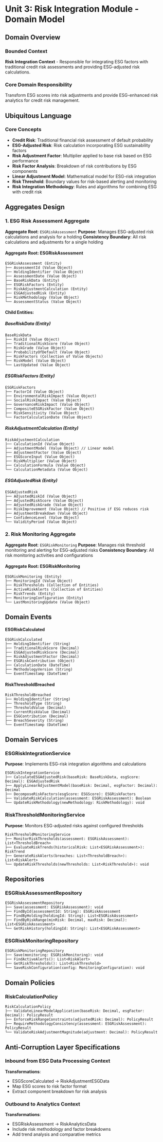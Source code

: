 # Unit 3: Risk Integration Module - Domain Model

## Domain Overview

### Bounded Context
**Risk Integration Context** - Responsible for integrating ESG factors with traditional credit risk assessments and providing ESG-adjusted risk calculations.

### Core Domain Responsibility
Transform ESG scores into risk adjustments and provide ESG-enhanced risk analytics for credit risk management.

## Ubiquitous Language

### Core Concepts
- **Credit Risk**: Traditional financial risk assessment of default probability
- **ESG-Adjusted Risk**: Risk calculation incorporating ESG sustainability factors
- **Risk Adjustment Factor**: Multiplier applied to base risk based on ESG performance
- **Risk Factor Analysis**: Breakdown of risk contributions by ESG components
- **Linear Adjustment Model**: Mathematical model for ESG-risk integration
- **Risk Threshold**: Boundary values for risk-based alerting and monitoring
- **Risk Integration Methodology**: Rules and algorithms for combining ESG with credit risk

## Aggregates Design

### 1. ESG Risk Assessment Aggregate
**Aggregate Root**: `ESGRiskAssessment`
**Purpose**: Manages ESG-adjusted risk calculations and analysis for a holding
**Consistency Boundary**: All risk calculations and adjustments for a single holding

#### Aggregate Root: ESGRiskAssessment
```
ESGRiskAssessment (Entity)
├── AssessmentId (Value Object)
├── HoldingIdentifier (Value Object)
├── AssessmentDate (Value Object)
├── BaseRiskData (Entity)
├── ESGRiskFactors (Entity)
├── RiskAdjustmentCalculation (Entity)
├── ESGAdjustedRisk (Entity)
├── RiskMethodology (Value Object)
└── AssessmentStatus (Value Object)
```

#### Child Entities:

##### BaseRiskData (Entity)
```
BaseRiskData
├── RiskId (Value Object)
├── TraditionalRiskScore (Value Object)
├── RiskGrade (Value Object)
├── ProbabilityOfDefault (Value Object)
├── RiskFactors (Collection of Value Objects)
├── RiskModel (Value Object)
└── LastUpdated (Value Object)
```

##### ESGRiskFactors (Entity)
```
ESGRiskFactors
├── FactorId (Value Object)
├── EnvironmentalRiskImpact (Value Object)
├── SocialRiskImpact (Value Object)
├── GovernanceRiskImpact (Value Object)
├── CompositeESGRiskFactor (Value Object)
├── RiskSensitivity (Value Object)
└── FactorCalculationDate (Value Object)
```

##### RiskAdjustmentCalculation (Entity)
```
RiskAdjustmentCalculation
├── CalculationId (Value Object)
├── AdjustmentModel (Value Object) // Linear model
├── AdjustmentFactor (Value Object)
├── ESGScoreInput (Value Object)
├── RiskMultiplier (Value Object)
├── CalculationFormula (Value Object)
└── CalculationMetadata (Value Object)
```

##### ESGAdjustedRisk (Entity)
```
ESGAdjustedRisk
├── AdjustedRiskId (Value Object)
├── AdjustedRiskScore (Value Object)
├── AdjustedRiskGrade (Value Object)
├── RiskImprovement (Value Object) // Positive if ESG reduces risk
├── AdjustmentBreakdown (Value Object)
├── ConfidenceLevel (Value Object)
└── ValidityPeriod (Value Object)
```

### 2. Risk Monitoring Aggregate
**Aggregate Root**: `ESGRiskMonitoring`
**Purpose**: Manages risk threshold monitoring and alerting for ESG-adjusted risks
**Consistency Boundary**: All risk monitoring activities and configurations

#### Aggregate Root: ESGRiskMonitoring
```
ESGRiskMonitoring (Entity)
├── MonitoringId (Value Object)
├── RiskThresholds (Collection of Entities)
├── ActiveRiskAlerts (Collection of Entities)
├── RiskTrends (Entity)
├── MonitoringConfiguration (Entity)
└── LastMonitoringUpdate (Value Object)
```

## Domain Events

#### ESGRiskCalculated
```
ESGRiskCalculated
├── HoldingIdentifier (String)
├── TraditionalRiskScore (Decimal)
├── ESGAdjustedRiskScore (Decimal)
├── RiskAdjustmentFactor (Decimal)
├── ESGRiskContribution (Object)
├── CalculationDate (DateTime)
├── MethodologyVersion (String)
└── EventTimestamp (DateTime)
```

#### RiskThresholdBreached
```
RiskThresholdBreached
├── HoldingIdentifier (String)
├── ThresholdType (String)
├── ThresholdValue (Decimal)
├── CurrentRiskValue (Decimal)
├── ESGContribution (Decimal)
├── BreachSeverity (String)
└── EventTimestamp (DateTime)
```

## Domain Services

### ESGRiskIntegrationService
**Purpose**: Implements ESG-risk integration algorithms and calculations
```
ESGRiskIntegrationService
├── CalculateESGAdjustedRisk(baseRisk: BaseRiskData, esgScore: Decimal): ESGAdjustedRisk
├── ApplyLinearAdjustmentModel(baseRisk: Decimal, esgFactor: Decimal): Decimal
├── DecomposeRiskFactors(esgScore: ESGScore): ESGRiskFactors
├── ValidateRiskCalculation(assessment: ESGRiskAssessment): Boolean
└── UpdateRiskMethodology(newMethodology: RiskMethodology): void
```

### RiskThresholdMonitoringService
**Purpose**: Monitors ESG-adjusted risks against configured thresholds
```
RiskThresholdMonitoringService
├── MonitorRiskThresholds(assessment: ESGRiskAssessment): List<ThresholdBreach>
├── EvaluateRiskTrends(historicalRisk: List<ESGRiskAssessment>): RiskTrend
├── GenerateRiskAlerts(breaches: List<ThresholdBreach>): List<RiskAlert>
└── UpdateRiskThresholds(newThresholds: List<RiskThreshold>): void
```

## Repositories

### ESGRiskAssessmentRepository
```
ESGRiskAssessmentRepository
├── Save(assessment: ESGRiskAssessment): void
├── FindById(assessmentId: String): ESGRiskAssessment
├── FindByHolding(holdingId: String): List<ESGRiskAssessment>
├── FindByRiskRange(minRisk: Decimal, maxRisk: Decimal): List<ESGRiskAssessment>
└── GetRiskHistory(holdingId: String): List<ESGRiskAssessment>
```

### ESGRiskMonitoringRepository
```
ESGRiskMonitoringRepository
├── Save(monitoring: ESGRiskMonitoring): void
├── FindActiveAlerts(): List<RiskAlert>
├── GetRiskThresholds(): List<RiskThreshold>
└── SaveRiskConfiguration(config: MonitoringConfiguration): void
```

## Domain Policies

### RiskCalculationPolicy
```
RiskCalculationPolicy
├── ValidateLinearModelApplication(baseRisk: Decimal, esgFactor: Decimal): PolicyResult
├── EnforceRiskRangeConstraints(adjustedRisk: Decimal): PolicyResult
├── RequireMethodologyConsistency(assessment: ESGRiskAssessment): PolicyResult
└── ValidateRiskAdjustmentMagnitude(adjustment: Decimal): PolicyResult
```

## Anti-Corruption Layer Specifications

### Inbound from ESG Data Processing Context
**Transformations**:
- ESGScoreCalculated → RiskAdjustmentESGData
- Map ESG scores to risk factor format
- Extract component breakdown for risk analysis

### Outbound to Analytics Context
**Transformations**:
- ESGRiskAssessment → RiskAnalyticsData
- Include risk methodology and factor breakdowns
- Add trend analysis and comparative metrics
